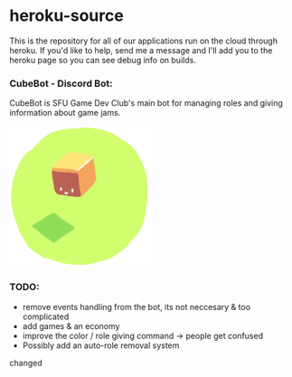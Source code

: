 # heroku-source
This is the repository for all of our applications run on the cloud through heroku. If you'd like to help, send me a message and I'll add you to the heroku page so you can see debug info on builds.

### CubeBot - Discord Bot:
CubeBot is SFU Game Dev Club's main bot for managing roles and giving information about game jams.

<img src="https://raw.githubusercontent.com/SFU-GDC/heroku-source/main/res/tiny-cubebot.gif" alt="cubebot" title="spin spin spin!" width="250"/>

### TODO:
- remove events handling from the bot, its not neccesary & too complicated
- add games & an economy
- improve the color / role giving command -> people get confused
- Possibly add an auto-role removal system

changed
